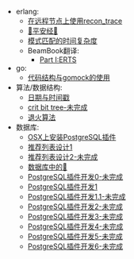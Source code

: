   - erlang:
      - [在远程节点上使用recon_trace](https://github.com/mmooyyii/mmooyyii/blob/master/docs/erlang/recon_trace.md)
      - [🙏平安经🙏](https://github.com/mmooyyii/mmooyyii/blob/master/docs/erlang/平安经.md)
      - [模式匹配的时间复杂度](https://github.com/mmooyyii/mmooyyii/blob/master/docs/erlang/match_spec.md)
      - BeamBook翻译:
          - [Part I:ERTS](https://github.com/mmooyyii/mmooyyii/blob/master/docs/erlang/beambook/ERTS_1.md)
  - go:
      - [代码结构与gomock的使用](https://github.com/mmooyyii/mmooyyii/blob/master/docs/go/gomock.md)
  - 算法/数据结构:
      - [日期与时间戳](https://github.com/mmooyyii/mmooyyii/blob/master/docs/algorithm/timestamp.md)
      - [crit bit tree-未完成](https://github.com/mmooyyii/mmooyyii/blob/master/docs/data_structure/crit_bit_tree.md)
      - [退火算法](https://github.com/mmooyyii/mmooyyii/blob/master/docs/algorithm/sa.md)
  - 数据库:
      - [OSX上安装PostgreSQL插件](https://github.com/mmooyyii/mmooyyii/blob/master/docs/database/postgresql_plugin.md)
      - [推荐列表设计1](https://github.com/mmooyyii/mmooyyii/blob/master/docs/database/tiplist1.md)
      - [推荐列表设计2-未完成](https://github.com/mmooyyii/mmooyyii/blob/master/docs/database/tiplist2.md)
      - [数据库中的🌲](https://github.com/mmooyyii/mmooyyii/blob/master/docs/database/tree.md)
      - [PostgreSQL插件开发0-未完成](https://github.com/mmooyyii/mmooyyii/blob/master/docs/database/pg_plugin_0.md)
      - [PostgreSQL插件开发1](https://github.com/mmooyyii/mmooyyii/blob/master/docs/database/pg_plugin_1.md)
      - [PostgreSQL插件开发1.1-未完成](https://github.com/mmooyyii/mmooyyii/blob/master/docs/database/pg_plugin_1.1.md)
      - [PostgreSQL插件开发2-未完成](https://github.com/mmooyyii/mmooyyii/blob/master/docs/database/pg_plugin_2.md)
      - [PostgreSQL插件开发3-未完成](https://github.com/mmooyyii/mmooyyii/blob/master/docs/database/pg_plugin_3.md)
      - [PostgreSQL插件开发4-未完成](https://github.com/mmooyyii/mmooyyii/blob/master/docs/database/pg_plugin_4.md)
      - [PostgreSQL插件开发5-未完成](https://github.com/mmooyyii/mmooyyii/blob/master/docs/database/pg_plugin_5.md)
      - [PostgreSQL插件开发6-未完成](https://github.com/mmooyyii/mmooyyii/blob/master/docs/database/pg_plugin_6.md)
